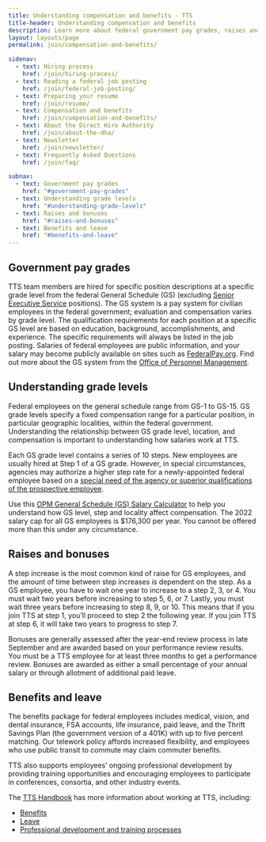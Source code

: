 ```yaml
---
title: Understanding compensation and benefits - TTS
title-header: Understanding compensation and benefits
description: Learn more about federal government pay grades, raises and bonuses, and benefits and leave for TTS team members.
layout: layouts/page
permalink: join/compensation-and-benefits/

sidenav:
  - text: Hiring process
    href: /join/hiring-process/
  - text: Reading a federal job posting
    href: /join/federal-job-posting/
  - text: Preparing your resume
    href: /join/resume/
  - text: Compensation and benefits
    href: /join/compensation-and-benefits/
  - text: About the Direct Hire Authority
    href: /join/about-the-dha/
  - text: Newsletter
    href: /join/newsletter/
  - text: Frequently Asked Questions
    href: /join/faq/

subnav:
  - text: Government pay grades
    href: "#government-pay-grades"
  - text: Understanding grade levels
    href: "#understanding-grade-levels"
  - text: Raises and bonuses
    href: "#raises-and-bonuses"
  - text: Benefits and leave
    href: "#benefits-and-leave"
---
```


## Government pay grades

TTS team members are hired for specific position descriptions at a specific grade level from the federal General Schedule (GS) (excluding [Senior Executive Service](https://www.opm.gov/policy-data-oversight/senior-executive-service/) positions). The GS system is a pay system for civilian employees in the federal government; evaluation and compensation varies by grade level. The qualification requirements for each position at a specific GS level are based on education, background, accomplishments, and experience. The specific requirements will always be listed in the job posting. Salaries of federal employees are public information, and your salary may become publicly available on sites such as [FederalPay.org](https://www.federalpay.org/employees). Find out more about the GS system from the [Office of Personnel Management](https://www.opm.gov/policy-data-oversight/pay-leave/pay-systems/general-schedule/).

## Understanding grade levels

Federal employees on the general schedule range from GS-1 to GS-15. GS grade levels specify a fixed compensation range for a particular position, in particular geographic localities, within the federal government. Understanding the relationship between GS grade level, location, and compensation is important to understanding how salaries work at TTS.

Each GS grade level contains a series of 10 steps. New employees are usually hired at Step 1 of a GS grade. However, in special circumstances, agencies may authorize a higher step rate for a newly-appointed federal employee based on a [special need of the agency or superior qualifications of the prospective employee](https://www.opm.gov/policy-data-oversight/pay-leave/pay-administration/fact-sheets/superior-qualifications-and-special-needs-pay-setting-authority/).

Use this [OPM General Schedule (GS) Salary Calculator](https://www.opm.gov/policy-data-oversight/pay-leave/salaries-wages/2022/general-schedule-gs-salary-calculator/) to help you understand how GS level, step and locality affect compensation. The 2022 salary cap for all GS employees is $176,300 per year. You cannot be offered more than this under any circumstance.

## Raises and bonuses

A step increase is the most common kind of raise for GS employees, and the amount of time between step increases is dependent on the step. As a GS employee, you have to wait one year to increase to a step 2, 3, or 4. You must wait two years before increasing to step 5, 6, or 7. Lastly, you must wait three years before increasing to step 8, 9, or 10. This means that if you join TTS at step 1, you’ll proceed to step 2 the following year. If you join TTS at step 6, it will take two years to progress to step 7.

Bonuses are generally assessed after the year-end review process in late September and are awarded based on your performance review results. You must be a TTS employee for at least three months to get a performance review. Bonuses are awarded as either a small percentage of your annual salary or through allotment of additional paid leave.

## Benefits and leave

The benefits package for federal employees includes medical, vision, and dental insurance, FSA accounts, life insurance, paid leave, and the Thrift Savings Plan (the government version of a 401K) with up to five percent matching. Our telework policy affords increased flexibility, and employees who use public transit to commute may claim commuter benefits.

TTS also supports employees’ ongoing professional development by providing training opportunities and encouraging employees to participate in conferences, consortia, and other industry events.

The [TTS Handbook](https://handbook.18f.gov/) has more information about working at TTS, including:

-   [Benefits](https://handbook.18f.gov/benefits/)
-   [Leave](https://handbook.18f.gov/benefits/#leave)
-   [Professional development and training processes](https://handbook.18f.gov/conferences-events-training/)
